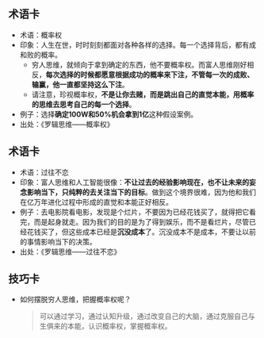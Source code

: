 
## 术语卡
- 术语：概率权
- 印象：人生在世，时时刻刻都面对各种各样的选择。每一个选择背后，都有成和败的概率。
	- 穷人思维，就倾向于拿到确定的东西，他不要概率权。而富人思维刚好相反，**每次选择的时候都愿意根据成功的概率来下注，不管每一次的成败、输赢，他一直都坚持这么下注**。
	- 请注意，珍视概率权，**不是让你去赌，而是跳出自己的直觉本能，用概率的思维去思考自己的每一个选择**。
- 例子：选择**确定100W和50%机会拿到1亿**这种假设案例。
- 出处：《罗辑思维——概率权》

## 术语卡
- 术语：过往不恋
- 印象：富人思维和人工智能很像：**不让过去的经验影响现在，也不让未来的妄念影响当下，只纯粹的去关注当下的目标**。做到这个境界很难，因为他和我们在亿万年进化过程中形成的直觉和本能正好相反。
- 例子：去电影院看电影，发现是个烂片，不要因为已经花钱买了，就得把它看完，而是起身就走。因为我们的目的是为了得到娱乐，而不是看烂片，尽管已经花钱买了，但这些成本已经是**沉没成本**了。沉没成本不是成本，不要让以前的事情影响当下的决策。
- 出处：《罗辑思维——过往不恋》

## 技巧卡
- 如何摆脱穷人思维，把握概率权呢？
	> 可以通过学习，通过认知升级，通过改变自己的大脑，通过克服自己与生俱来的本能，认识概率权，掌握概率权。